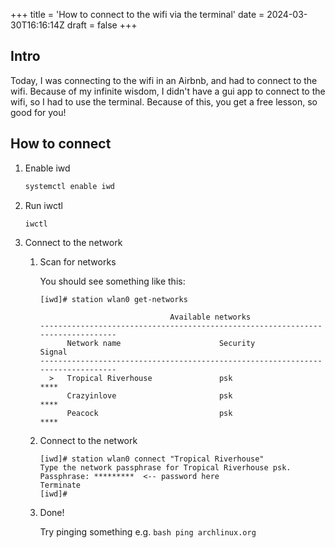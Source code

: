 +++
title = 'How to connect to the wifi via the terminal'
date = 2024-03-30T16:16:14Z
draft = false
+++


## Intro

Today, I was connecting to the wifi in an Airbnb, and had to connect to the wifi. Because of my infinite wisdom, I didn't have a gui app to connect to the wifi, so I had to use the terminal. Because of this, you get a free lesson, so good for you!

## How to connect

1. Enable iwd
    ```bash
    systemctl enable iwd
    ```

2. Run iwctl
    ```bash
    iwctl
    ```
3. Connect to the network
    1. Scan for networks

        You should see something like this:

        ```
        [iwd]# station wlan0 get-networks

                                     Available networks                             
        --------------------------------------------------------------------------------
              Network name                      Security            Signal
        --------------------------------------------------------------------------------
          >   Tropical Riverhouse               psk                 ****
              Crazyinlove                       psk                 ****
              Peacock                           psk                 ****

        ```

    2. Connect to the network
        
        ```
        [iwd]# station wlan0 connect "Tropical Riverhouse"
        Type the network passphrase for Tropical Riverhouse psk.
        Passphrase: *********  <-- password here
        Terminate
        [iwd]#
        ```

    3. Done!
        
        Try pinging something e.g. ```bash ping archlinux.org```

